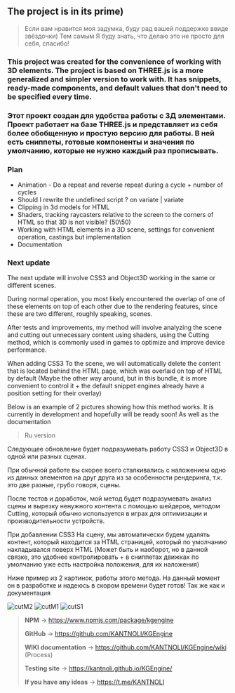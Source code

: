 ## The project is in its prime)

> Если вам нравится моя задумка, буду рад вашей поддержке ввиде звёздочки) Тем самым Я буду знать, что делаю это не просто для себя, спасибо!

### This project was created for the convenience of working with 3D elements. The project is based on THREE.js is a more generalized and simpler version to work with. It has snippets, ready-made components, and default values that don't need to be specified every time.
### Этот проект создан для удобства работы с 3Д элементами. Проект работает на базе THREE.js и представляет из себя более обобщенную и простую версию для работы. В ней есть сниппеты, готовые компоненты и значения по умолчанию, которые не нужно каждый раз прописывать. 

###  **Plan**
- Animation - Do a repeat and reverse repeat during a cycle + number of cycles
- Should I rewrite the undefined script ? on variate | variate
- Clipping in 3d models for HTML
- Shaders, tracking raycasters relative to the screen to the corners of HTML so that 3D is not visible? (50\50)
- Working with HTML elements in a 3D scene, settings for convenient operation, castings but implementation 
- Documentation


### Next update
The next update will involve CSS3 and Object3D working in the same or different scenes.

During normal operation, you most likely encountered the overlap of one of these elements on top of each other due to the rendering features, since these are two different, roughly speaking, scenes.

After tests and improvements, my method will involve analyzing the scene and cutting out unnecessary content using shaders, using the Cutting method, which is commonly used in games to optimize and improve device performance. 

When adding CSS3 To the scene, we will automatically delete the content that is located behind the HTML page, which was overlaid on top of HTML by default (Maybe the other way around, but in this bundle, it is more convenient to control it + the default snippet engines already have a position setting for their overlay)

Below is an example of 2 pictures showing how this method works. It is currently in development and hopefully will be ready soon! As well as the documentation
> Ru version

Следующее обновление будет подразумевать работу CSS3 и Object3D в одной или разных сценах.

При обычной работе вы скорее всего сталкивались с  наложением одно из данных элементов на друг друга из за особенности рендеринга, т.к. это две разные, грубо говоря, сцены.

После тестов и доработок, мой метод будет подразумевать анализ сцены и вырезку ненужного контента с помощью шейдеров, методом Cutting, который обычно используется в играх для оптимизации и производительности устройств. 

При добавлении CSS3 На сцену, мы автоматически будем удалять контент, который находится за HTML страницей, который по умолчанию накладывался поверх HTML (Может быть и наоборот, но в данной связке, это удобнее контролировать + в сниппетах движках по умолчанию уже есть настройка положения, для их наложения)

Ниже пример из 2 картинок, работы этого метода. На данный момент он в разработке и надеюсь в скором времени будет готов! Так же как и документация

![cutM2](https://github.com/user-attachments/assets/f13f4671-e1aa-4b35-8a7e-8e5cec3b3be7)
![cutM1](https://github.com/user-attachments/assets/895d72c9-655a-459f-8b21-1b30a26cdbe4)
![cutS1](https://github.com/user-attachments/assets/0109960f-e1e7-406c-975e-ee92376ab7ef)


> **NPM** -> https://www.npmjs.com/package/kgengine
>
> **GitHub** -> https://github.com/KANTNOLI/KGEngine
> 
> **WIKI documentation** -> https://github.com/KANTNOLI/KGEngine/wiki (Process)
> 
> **Testing site** -> https://kantnoli.github.io/KGEngine/
>
> **If you have any ideas** -> https://t.me/KANTNOLI
